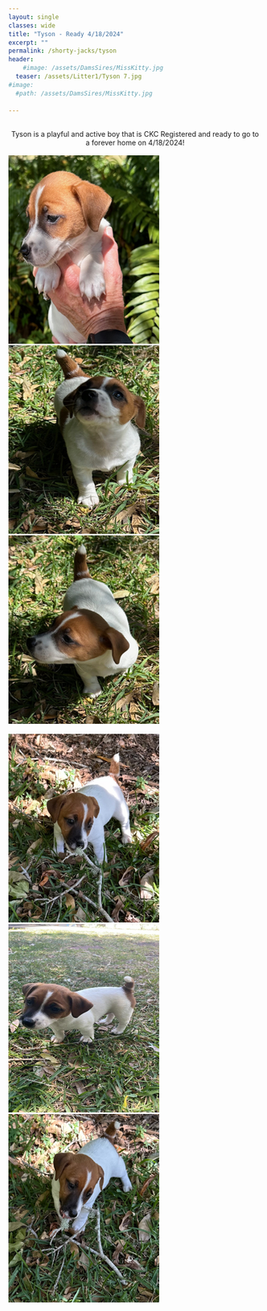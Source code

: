 ```yaml
---
layout: single
classes: wide
title: "Tyson - Ready 4/18/2024"
excerpt: ""
permalink: /shorty-jacks/tyson
header: 
    #image: /assets/DamsSires/MissKitty.jpg
  teaser: /assets/Litter1/Tyson 7.jpg
#image:
  #path: /assets/DamsSires/MissKitty.jpg

---
```

 <br>
 <center>Tyson is a playful and active boy that is CKC Registered and ready to go to a forever home on 4/18/2024!</center>
<br>
 <img src="/assets/Litter1/Tyson 1.jpg" alt="Ace1" style="width:300px;height:375px;">
 <img src="/assets/Litter1/Tyson 2.jpg" alt="Ace1" style="width:300px;height:375px;">
 <img src="/assets/Litter1/Tyson 4.jpg" alt="Ace1" style="width:300px;height:375px;">
 <br>
 <br>
 <img src="/assets/Litter1/Tyson 6.jpg" alt="Ace1" style="width:300px;height:375px;">
 <img src="/assets/Litter1/Tyson2.jpg" alt="Ace1" style="width:300px;height:375px;">
 <img src="/assets/Litter1/Tyson 7.jpg" alt="Ace1" style="width:300px;height:375px;">
